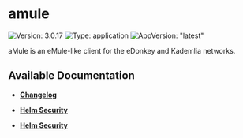 # amule

![Version: 3.0.17](https://img.shields.io/badge/Version-3.0.17-informational?style=flat-square) ![Type: application](https://img.shields.io/badge/Type-application-informational?style=flat-square) ![AppVersion: "latest"](https://img.shields.io/badge/AppVersion-"latest"-informational?style=flat-square)

aMule is an eMule-like client for the eDonkey and Kademlia networks.

## Available Documentation

- [**Changelog**](CHANGELOG)

- [**Helm Security**](container-security)

- [**Helm Security**](helm-security)


